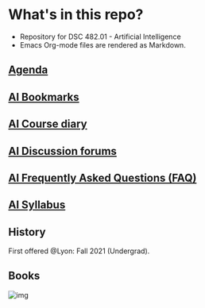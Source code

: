 

# What's in this repo?

-   Repository for DSC 482.01 - Artificial Intelligence
-   Emacs Org-mode files are rendered as Markdown.


## [Agenda](https://github.com/birkenkrahe/ai482/blob/main/agenda.md)


## [AI Bookmarks](https://github.com/birkenkrahe/ai482/blob/main/bookmarks.md)


## [AI Course diary](https://github.com/birkenkrahe/ai482/blob/main/diary.md)


## [AI Discussion forums](https://github.com/birkenkrahe/ai482/discussions)


## [AI Frequently Asked Questions (FAQ)](https://github.com/birkenkrahe/ai482/blob/main/FAQ.md)


## [AI Syllabus](https://github.com/birkenkrahe/ai482/blob/main/syllabus.md)


## History

First offered @Lyon: Fall 2021 (Undergrad). 


## Books

![img](https://github.com/birkenkrahe/ai482/blob/main/1_overview/img/books.jpg)

